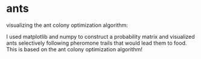 # ants
visualizing the ant colony optimization algorithm:

I used matplotlib and numpy to construct a probability matrix and visualized ants selectively following pheromone trails that would lead them to food. This is based on the ant colony optimization algorithm!
